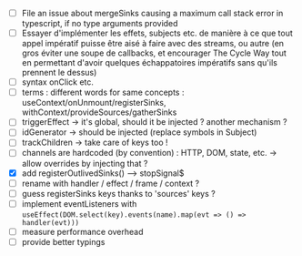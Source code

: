 - [ ] File an issue about mergeSinks causing a maximum call stack error in typescript, if no type arguments provided
- [ ] Essayer d'implémenter les effets, subjects etc. de manière à ce que tout appel impératif puisse être aisé à faire avec des streams, ou autre (en gros éviter une soupe de callbacks, et encourager The Cycle Way tout en permettant d'avoir quelques échappatoires impératifs sans qu'ils prennent le dessus)
- [ ] syntax onClick etc.
- [ ] terms : different words for same concepts : useContext/onUnmount/registerSinks, withContext/provideSources/gatherSinks
- [ ] triggerEffect -> it's global, should it be injected ? another mechanism ?
- [ ] idGenerator -> should be injected (replace symbols in Subject)
- [ ] trackChildren -> take care of keys too !
- [ ] channels are hardcoded (by convention) : HTTP, DOM, state, etc. -> allow overrides by injecting that ?
- [x] add registerOutlivedSinks() --> stopSignal\$
- [ ] rename with handler / effect / frame / context ?
- [ ] guess registerSinks keys thanks to 'sources' keys ?
- [ ] implement eventListeners with `useEffect(DOM.select(key).events(name).map(evt => () => handler(evt)))`
- [ ] measure performance overhead
- [ ] provide better typings
